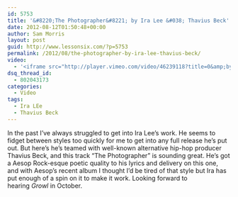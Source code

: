 ```yaml
---
id: 5753
title: '&#8220;The Photographer&#8221; by Ira Lee &#038; Thavius Beck'
date: 2012-08-12T01:50:48+00:00
author: Sam Morris
layout: post
guid: http://www.lessonsix.com/?p=5753
permalink: /2012/08/the-photographer-by-ira-lee-thavius-beck/
video:
  - '<iframe src="http://player.vimeo.com/video/46239118?title=0&amp;byline=0&amp;portrait=0&amp;color=009aff" width="540" height="305" frameborder="0" webkitAllowFullScreen mozallowfullscreen allowFullScreen></iframe>'
dsq_thread_id:
  - 802043173
categories:
  - Video
tags:
  - Ira LEe
  - Thavius Beck
---
```

In the past I&#8217;ve always struggled to get into Ira Lee&#8217;s work. He seems to fidget between styles too quickly for me to get into any full release he&#8217;s put out. But here&#8217;s he&#8217;s teamed with well-known alternative hip-hop producer Thavius Beck, and this track &#8220;The Photographer&#8221; is sounding great. He&#8217;s got a Aesop Rock-esque poetic quality to his lyrics and delivery on this one, and with Aesop&#8217;s recent album I thought I&#8217;d be tired of that style but Ira has put enough of a spin on it to make it work. Looking forward to hearing _Growl_ in October.